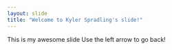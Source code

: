 ```yaml
---
layout: slide
title: "Welcome to Kyler Spradling's slide!"
---
```

This is my awesome slide
Use the left arrow to go back!
